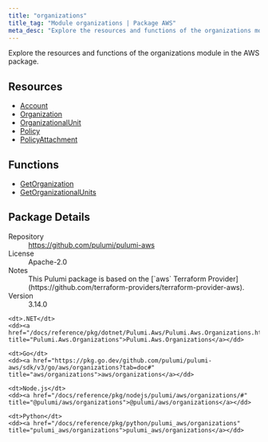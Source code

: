 ```yaml
---
title: "organizations"
title_tag: "Module organizations | Package AWS"
meta_desc: "Explore the resources and functions of the organizations module in the AWS package."
---
```


<!-- WARNING: this file was generated by Pulumi Docs Generator. -->
<!-- Do not edit by hand unless you're certain you know what you are doing! -->

Explore the resources and functions of the organizations module in the AWS package.

<h2 id="resources">Resources</h2>
<ul class="api">
    <li><a href="account" title="Account"><span class="symbol resource"></span>Account</a></li>
    <li><a href="organization" title="Organization"><span class="symbol resource"></span>Organization</a></li>
    <li><a href="organizationalunit" title="OrganizationalUnit"><span class="symbol resource"></span>OrganizationalUnit</a></li>
    <li><a href="policy" title="Policy"><span class="symbol resource"></span>Policy</a></li>
    <li><a href="policyattachment" title="PolicyAttachment"><span class="symbol resource"></span>PolicyAttachment</a></li>
</ul>

<h2 id="functions">Functions</h2>
<ul class="api">
    <li><a href="getorganization" title="GetOrganization"><span class="symbol function"></span>GetOrganization</a></li>
    <li><a href="getorganizationalunits" title="GetOrganizationalUnits"><span class="symbol function"></span>GetOrganizationalUnits</a></li>
</ul>

<h2 id="package-details">Package Details</h2>
<dl class="package-details">
	<dt>Repository</dt>
	<dd><a href="https://github.com/pulumi/pulumi-aws">https://github.com/pulumi/pulumi-aws</a></dd>
	<dt>License</dt>
	<dd>Apache-2.0</dd>
	<dt>Notes</dt>
	<dd>This Pulumi package is based on the [`aws` Terraform Provider](https://github.com/terraform-providers/terraform-provider-aws).</dd>
	<dt>Version</dt>
	<dd>3.14.0</dd>
</dl>



<dl class="tabular">

    <dt>.NET</dt>
    <dd><a href="/docs/reference/pkg/dotnet/Pulumi.Aws/Pulumi.Aws.Organizations.html" title="Pulumi.Aws.Organizations">Pulumi.Aws.Organizations</a></dd>

    <dt>Go</dt>
    <dd><a href="https://pkg.go.dev/github.com/pulumi/pulumi-aws/sdk/v3/go/aws/organizations?tab=doc#" title="aws/organizations">aws/organizations</a></dd>

    <dt>Node.js</dt>
    <dd><a href="/docs/reference/pkg/nodejs/pulumi/aws/organizations/#" title="@pulumi/aws/organizations">@pulumi/aws/organizations</a></dd>

    <dt>Python</dt>
    <dd><a href="/docs/reference/pkg/python/pulumi_aws/organizations" title="pulumi_aws/organizations">pulumi_aws/organizations</a></dd>

</dl>

